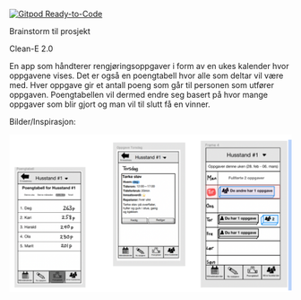[![Gitpod Ready-to-Code](https://img.shields.io/badge/Gitpod-Ready--to--Code-blue?logo=gitpod)](https://gitpod.stud.ntnu.no/#https://gitlab.stud.idi.ntnu.no/it1901/groups-2022/gr2244/gr2244.git)

Brainstorm til prosjekt



Clean-E 2.0

En app som håndterer rengjøringsoppgaver i form av en ukes kalender hvor oppgavene vises. Det er også en poengtabell hvor alle som deltar vil være med. Hver oppgave gir et antall poeng som går til personen som utfører oppgaven. Poengtabellen vil dermed endre seg basert på hvor mange oppgaver som blir gjort og man vil til slutt få en vinner.






Bilder/Inspirasjon:

![image.png](./image.png)
